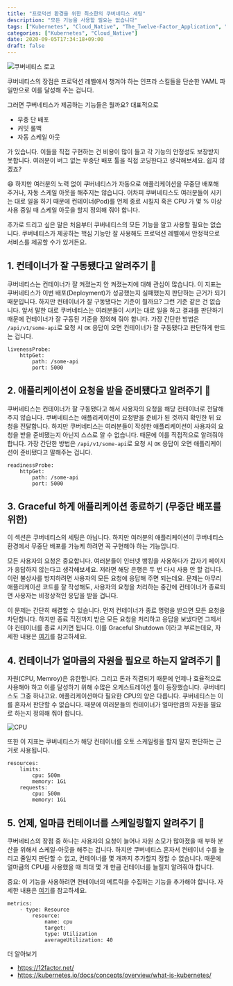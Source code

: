 ```yaml
---
title: "프로덕션 환경을 위한 최소한의 쿠버네티스 세팅"
description: "모든 기능을 사용할 필요는 없습니다"
tags: ["Kubernetes", "Cloud_Native", "The_Twelve-Factor_Application", "Docker"]
categories: ["Kubernetes", "Cloud_Native"]
date: 2020-09-05T17:34:18+09:00
draft: false
---
```


![쿠버네티스 로고](/images/kubernetes_logo.png)

쿠버네티스의 장점은 프로덕션 레벨에서 챙겨야 하는 인프라 스킬들을 단순한 YAML 파일만으로 이를 달성해 주는 겁니다.

그러면 쿠버네티스가 제공하는 기능들은 뭘까요? 대표적으로

- 무중 단 배포
- 커밋 롤백
- 자동 스케일 아웃

가 있습니다. 이들을 직접 구현하는 건 비용이 많이 들고 각 기능의 안정성도 보장받지 못합니다. 여러분이 버그 없는 무중단 배포 툴을 직접 코딩한다고 생각해보세요. 쉽지 않겠죠?

😄 하지만 여러분의 노력 없이 쿠버네티스가 자동으로 애플리케이션을 무중단 배포해 주거나, 자동 스케일 아웃을 해주지는 않습니다. 어차피 쿠버네티스도 여러분들이 시키는 대로 일을 하기 때문에 컨테이너(Pod)를 언제 종료 시킬지 혹은 CPU 가 몇 % 이상 사용 중일 때 스케일 아웃을 할지 정의해 줘야 합니다.

추가로 드리고 싶은 말은 처음부터 쿠버네티스의 모든 기능을 알고 사용할 필요는 없습니다. 쿠버네티스가 제공하는 핵심 기능만 잘 사용해도 프로덕션 레벨에서 안정적으로 서비스를 제공할 수가 있거든요.

## 1. 컨테이너가 잘 구동됐다고 알려주기 🧑

쿠버네티스는 컨테이너가 잘 켜졌는지 안 켜졌는지에 대해 관심이 많습니다. 이 지표는 쿠버네티스가 이번 배포(Deployment)가 성공했는지 실패했는지 판단하는 근거가 되기 때문입니다. 하지만 컨테이너가 잘 구동됐다는 기준이 뭘까요? 그런 기준 같은 건 없습니다. 앞서 말한 대로 쿠버네티스는 여러분들이 시키는 대로 일을 하고 결과를 판단하기 때문에 컨테이너가 잘 구동된 기준을 정의해 줘야 합니다. 가장 간단한 방법은 `/api/v1/some-api`로 요청 시 `OK` 응답이 오면 컨테이너가 잘 구동됐다고 판단하게 만드는 겁니다.

```
livenessProbe:
    httpGet:
        path: /some-api
        port: 5000
```

## 2. 애플리케이션이 요청을 받을 준비됐다고 알려주기 🧑

쿠버네티스는 컨테이너가 잘 구동됐다고 해서 사용자의 요청을 해당 컨테이너로 전달해 주지 않습니다. 쿠버네티스는 애플리케이션이 요청받을 준비가 된 것까지 확인한 뒤 요청을 전달합니다.
하지만 쿠버네티스는 여러분들이 작성한 애플리케이션이 사용자의 요청을 받을 준비됐는지 아닌지 스스로 알 수 없습니다. 때문에 이를 직접적으로 알려줘야 합니다. 가장 간단한 방법은 `/api/v1/some-api`로 요청 시 `OK` 응답이 오면 애플리케이션이 준비됐다고 말해주는 겁니다.

```
readinessProbe:
    httpGet:
        path: /some-api
        port: 5000
```

## 3. Graceful 하게 애플리케이션 종료하기 (무중단 배포를 위한)

이 섹션은 쿠버네티스의 세팅은 아닙니다. 하지만 여러분의 애플리케이션이 쿠버네티스 환경에서 무중단 배포를 가능케 하려면 꼭 구현해야 하는 기능입니다.

모든 사용자의 요청은 중요합니다. 여러분들이 인터넷 뱅킹을 사용하다가 갑자기 페이지가 응답하지 않는다고 생각해보세요. 저라면 해당 은행은 두 번 다시 사용 안 할 겁니다. 이런 불상사를 방지하려면 사용자의 모든 요청에 응답해 주면 되는데요. 문제는 아무리 애플리케이션 코드를 잘 작성해도, 사용자의 요청을 처리하는 중간에 컨테이너가 종료되면 사용자는 비정상적인 응답을 받을 겁니다.

이 문제는 간단히 해결할 수 있습니다. 먼저 컨테이너가 종료 명령을 받으면 모든 요청을 차단합니다. 하지만 종료 직전까지 받은 모든 요청을 처리하고 응답을 보냈다면 그제서야 컨테이너를 종료 시키면 됩니다. 이를 Graceful Shutdown 이라고 부르는데요, 자세한 내용은 [여기](https://blog.risingstack.com/graceful-shutdown-node-js-kubernetes/)를 참고하세요.

## 4. 컨테이너가 얼마큼의 자원을 필요로 하는지 알려주기 🧑

자원(CPU, Memroy)은 유한합니다. 그리고 돈과 직결되기 때문에 언제나 효율적으로 사용해야 하고 이를 달성하기 위해 수많은 오케스트레이션 툴이 등장했습니다. 쿠버네티스도 그중 하나고요. 애플리케이션마다 필요한 CPU의 양은 다릅니다. 쿠버네티스는 이를 혼자서 판단할 수 없습니다. 때문에 여러분들의 컨테이너가 얼마만큼의 자원을 필요로 하는지 정의해 줘야 합니다.

![CPU](/images/cpu_cores.png)

또한 이 지표는 쿠버네티스가 해당 컨테이너를 오토 스케일링을 할지 말지 판단하는 근거로 사용됩니다.

```
resources:
    limits:
        cpu: 500m
        memory: 1Gi
    requests:
        cpu: 500m
        memory: 1Gi
```

## 5. 언제, 얼마큼 컨테이너를 스케일링할지 알려주기 🧑

쿠버네티스의 장점 중 하나는 사용자의 요청이 늘어나 자원 소모가 많아졌을 때 부하 분산을 위해서 스케일-아웃을 해주는 겁니다. 하지만 쿠버네티스 혼자서 컨테이너 수를 늘리고 줄일지 판단할 수 없고, 컨테이너를 몇 개까지 추가할지 정할 수 없습니다. 때문에 얼마큼의 CPU를 사용했을 때 최대 몇 개 만큼 컨테이너를 늘릴지 알려줘야 합니다.

중요: 이 기능을 사용하려면 컨테이너의 메트릭을 수집하는 기능을 추가해야 합니다. 자세한 내용은 [여기](https://github.com/kubernetes-sigs/metrics-server)를 참고하세요.

```
metrics:
    - type: Resource
        resource:
            name: cpu
            target:
            type: Utilization
            averageUtilization: 40
```

더 알아보기

- https://12factor.net/
- https://kubernetes.io/docs/concepts/overview/what-is-kubernetes/

